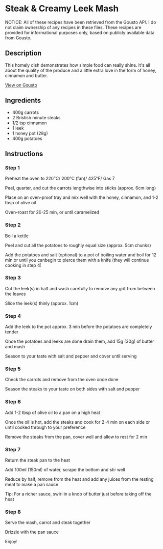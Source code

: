 # Steak & Creamy Leek Mash

NOTICE: All of these recipes have been retrieved from the Gousto API. I do not claim ownership of any recipes in these files. These recipes are provided for informational purposes only, based on publicly available data from Gousto.

## Description

This homely dish demonstrates how simple food can really shine. It's all about the quality of the produce and a little extra love in the form of honey, cinnamon and butter.

[View on Gousto](https://www.gousto.co.uk/recipes/cookbook/steak-creamy-leek-mash)

## Ingredients

- 400g carrots
- 2 Bristish minute steaks
- 1/2 tsp cinnamon
- 1 leek
- 1 honey pot (28g)
- 400g potatoes

## Instructions

### Step 1

Preheat the oven to 220&deg;C/ 200&deg;C (fan)/ 425&deg;F/ Gas 7 


Peel, quarter, and cut the carrots lengthwise into sticks (approx. 6cm long)


Place on an oven-proof tray and mix well with the honey, cinnamon, and 1-2 tbsp of olive oil


Oven-roast for 20-25 min, or until caramelized

### Step 2

Boil a kettle


Peel and cut all the potatoes to roughly equal size (approx. 5cm chunks)


Add the potatoes and salt (optional) to a pot of boiling water and boil for 12 min or until you canbegin to pierce them with a knife (they will continue cooking in step 4)

### Step 3

Cut the leek<span class="text-danger">(s)</span> in half and wash carefully to remove any grit from between the leaves


Slice the leek<span class="text-danger">(s)</span> thinly (approx. 1cm)

### Step 4

Add the leek to the pot approx. 3 min before the potatoes are completely tender


Once the potatoes and leeks are done drain them, add 15g <span class="text-danger">(30g)</span> of butter and mash


Season to your taste with salt and pepper and cover until serving

### Step 5

Check the carrots and remove from the oven once done


Season the steaks to your taste on both sides with salt and pepper

### Step 6

Add 1-2 tbsp of olive oil to a pan on a high heat 


Once the oil is hot, add the steaks and cook for 2-4 min on each side or until cooked through to your preference


Remove the steaks from the pan, cover well and allow to rest for 2 min

### Step 7

Return the steak pan to the heat


Add 100ml <span class="text-danger">(150ml)</span> of water, scrape the bottom and stir well 


Reduce by half, remove from the heat and add any juices from the resting meat to make a pan sauce


Tip: For a richer sauce, swirl in a knob of butter just before taking off the heat

### Step 8

Serve the mash, carrot and steak together 


Drizzle with the pan sauce


Enjoy!

